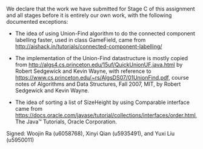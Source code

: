 We declare that the work we have submitted for Stage C of this assignment and all stages before it is entirely our own work, with the following documented exceptions:

* The idea of using Union-Find algorithm to do the connected component labelling faster, used in class GameField, came from http://aishack.in/tutorials/connected-component-labelling/
  
* The implementation of the Union-Find datastructure is mostly copied from http://algs4.cs.princeton.edu/15uf/QuickUnionUF.java.html by Robert Sedgewick and Kevin Wayne, with reference to https://www.cs.princeton.edu/~rs/AlgsDS07/01UnionFind.pdf, course notes of Algorithms and Data Structures, Fall 2007, MIT, by Robert Sedgewick and Kevin Wayne.

* The idea of sorting a list of SizeHeight by using Comparable interface came from https://docs.oracle.com/javase/tutorial/collections/interfaces/order.html, The Java™ Tutorials, Oracle Corporation. 

Signed: Woojin Ra (u6058768), Xinyi Qian (u5935491), and Yuxi Liu (u5950011)
